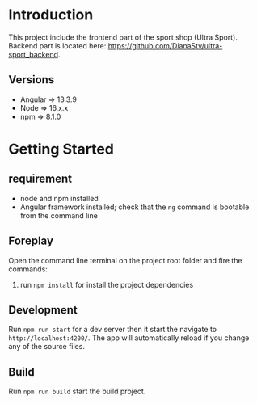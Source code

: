 # Introduction 

This project include the frontend part of the sport shop (Ultra Sport).
Backend part is located here: https://github.com/DianaStv/ultra-sport_backend.

## Versions

- Angular => 13.3.9
- Node => 16.x.x
- npm => 8.1.0


# Getting Started

## requirement
- node and npm installed
- Angular framework installed; check that the `ng` command is bootable from the command line

## Foreplay

Open the command line terminal on the project root folder and fire the commands:

1. run `npm install` for install the project dependencies

## Development 

Run `npm run start` for a dev server then it start the navigate to `http://localhost:4200/`. The app will automatically reload if you change any of the source files.

## Build

Run `npm run build` start the build project.
